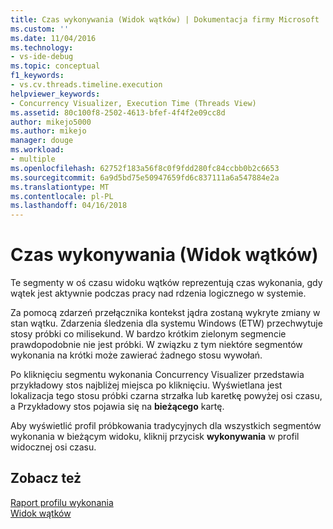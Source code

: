 ```yaml
---
title: Czas wykonywania (Widok wątków) | Dokumentacja firmy Microsoft
ms.custom: ''
ms.date: 11/04/2016
ms.technology:
- vs-ide-debug
ms.topic: conceptual
f1_keywords:
- vs.cv.threads.timeline.execution
helpviewer_keywords:
- Concurrency Visualizer, Execution Time (Threads View)
ms.assetid: 80c100f8-2502-4613-bfef-4f4f2e09cc8d
author: mikejo5000
ms.author: mikejo
manager: douge
ms.workload:
- multiple
ms.openlocfilehash: 62752f183a56f8c0f9fdd280fc84ccbb0b2c6653
ms.sourcegitcommit: 6a9d5bd75e50947659fd6c837111a6a547884e2a
ms.translationtype: MT
ms.contentlocale: pl-PL
ms.lasthandoff: 04/16/2018
---
```

# <a name="execution-time-threads-view"></a>Czas wykonywania (Widok wątków)
Te segmenty w oś czasu widoku wątków reprezentują czas wykonania, gdy wątek jest aktywnie podczas pracy nad rdzenia logicznego w systemie.  
  
 Za pomocą zdarzeń przełącznika kontekst jądra zostaną wykryte zmiany w stan wątku. Zdarzenia śledzenia dla systemu Windows (ETW) przechwytuje stosy próbki co milisekund. W bardzo krótkim zielonym segmencie prawdopodobnie nie jest próbki. W związku z tym niektóre segmentów wykonania na krótki może zawierać żadnego stosu wywołań.  
  
 Po kliknięciu segmentu wykonania Concurrency Visualizer przedstawia przykładowy stos najbliżej miejsca po kliknięciu. Wyświetlana jest lokalizacja tego stosu próbki czarna strzałka lub karetkę powyżej osi czasu, a Przykładowy stos pojawia się na **bieżącego** kartę.  
  
 Aby wyświetlić profil próbkowania tradycyjnych dla wszystkich segmentów wykonania w bieżącym widoku, kliknij przycisk **wykonywania** w profil widocznej osi czasu.  
  
## <a name="see-also"></a>Zobacz też  
 [Raport profilu wykonania](../profiling/execution-profile-report.md)   
 [Widok wątków](../profiling/threads-view-parallel-performance.md)